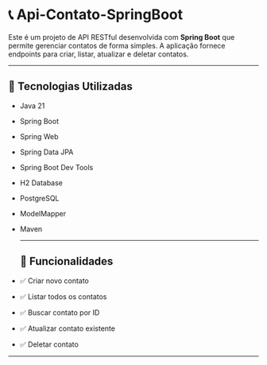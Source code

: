 # 📞 Api-Contato-SpringBoot

Este é um projeto de API RESTful desenvolvida com **Spring Boot** que permite gerenciar contatos de forma simples. A aplicação fornece endpoints para criar, listar, atualizar e deletar contatos.

---

## 🚀 Tecnologias Utilizadas

- Java 21
- Spring Boot
- Spring Web
- Spring Data JPA
- Spring Boot Dev Tools
- H2 Database
- PostgreSQL
- ModelMapper
- Maven

  ---

  ## 📌 Funcionalidades

- ✅ Criar novo contato
- ✅ Listar todos os contatos
- ✅ Buscar contato por ID
- ✅ Atualizar contato existente
- ✅ Deletar contato

 ---
